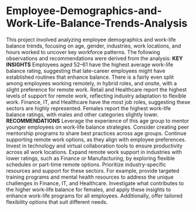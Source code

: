 # Employee-Demographics-and-Work-Life-Balance-Trends-Analysis
This project involved analyzing employee demographics and work-life balance trends, focusing on age, gender, industries, work locations, and hours worked to uncover key workforce patterns.
The following observations and recommendations were derived from the analysis:
**KEY INSIGHTS**
Employees aged 52–61 have the highest average work-life balance rating, suggesting that late-career employees might have established routines that enhance balance.
There is a fairly even split among employees working remotely, in hybrid roles, and onsite, with a slight preference for remote work.
Retail and Healthcare report the highest levels of support for remote work, reflecting industry adaptation to flexible work.
Finance, IT, and Healthcare have the most job roles, suggesting these sectors are highly represented.
Females report the highest work-life balance ratings, with males and other categories slightly lower.
**RECOMMENDATIONS**
Leverage the experience of this age group to mentor younger employees on work-life balance strategies. Consider creating peer mentorship programs to share best practices across age groups.
Continue supporting remote work options, as they align with employee preferences. Invest in technology and virtual collaboration tools to ensure productivity across all work locations.
Expand remote work support in industries with lower ratings, such as Finance or Manufacturing, by exploring flexible schedules or part-time remote options.
Prioritize industry-specific resources and support for these sectors. For example, provide targeted training programs and mental health resources to address the unique challenges in Finance, IT, and Healthcare.
Investigate what contributes to the higher work-life balance for females, and apply these insights to enhance work-life programs for all employees. Additionally, offer tailored flexibility options that suit different needs.
